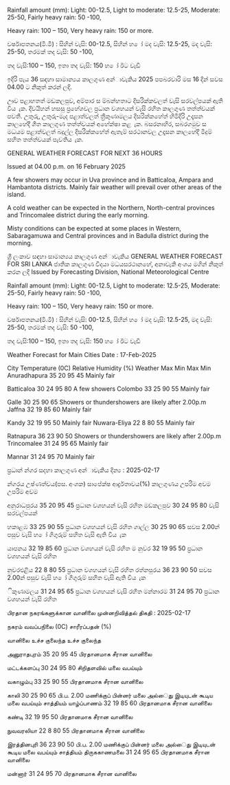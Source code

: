 Rainfall amount (mm): Light: 00-12.5, Light to moderate: 12.5-25, Moderate: 25-50, Fairly heavy rain: 50 -100,

Heavy rain: 100 – 150, Very heavy rain: 150 or more.

වර්ෂාපතනය(මි.මී) : සිහින් වැසි: 00-12.5, සිහින් හ ෝ මද වැසි: 12.5-25, මද වැසි: 25-50, තරමක් තද වැසි: 50 -100,

තද වැසි:100 – 150, ඉතා තද වැසි: 150 හ ෝ ඊට වැඩි

ඉදිරි පැය 36 සඳහා සාමාන්‍යය කාලගුණ අන්‍ාවැකිය 2025 පපබරවාරි මස 16 දින්‍ සවස 04.00 ට නිකුත් කරන්‍ ලදි.

ඌව පළාහතත් මඩකලපුව, අම්පාර ස ම්බන්හතාට දිසරික්කවලත් වැසි සරවල්පයක් ඇති විය ැක. දිවයිහන් හසසු ප්‍රහේශවල ප්‍රධාන වශහයන් වැසි රහිත කාලගුණ තත්ත්වයක් පවතී. උතුරු, උතුරු-මැද පළාත්වලත් ත්‍රීකුණාමලය දිසරික්කහේත් හිමිදිරි උදෑසන කාලහේදී ශීත කාලගුණ තත්ත්වයක් අහේක්ෂා කළ ැක. බසරනාහිර, සබරගමුව ස මධයම පළාත්වලත් බදුල්ල දිසරික්කහේත් ඇතැම් සරථානවල උදෑසන කාලහේදී මීදුම් සහිත තත්ත්වයක් පැවතිය ැක.

GENERAL WEATHER FORECAST FOR NEXT 36 HOURS

Issued at 04.00 p.m. on 16 February 2025

A few showers may occur in Uva province and in Batticaloa, Ampara and Hambantota districts. Mainly fair weather will prevail over other areas of the island.

A cold weather can be expected in the Northern, North-central provinces and Trincomalee district during the early morning.

Misty conditions can be expected at some places in Western, Sabaragamuwa and Central provinces and in Badulla district during the morning.

ශ්‍රී ලංකාව සඳහා සාමාන්‍යය කාලගුණ අන්‍ාවැකිය GENERAL WEATHER FORECAST FOR SRI LANKA ජාතික කාලගුණ විදයා මධයසරථානහේ, අනාවැකි අංශය මගින් නිකුත් කරන ලදි Issued by Forecasting Division, National Meteorological Centre

Rainfall amount (mm): Light: 00-12.5, Light to moderate: 12.5-25, Moderate: 25-50, Fairly heavy rain: 50 -100,

Heavy rain: 100 – 150, Very heavy rain: 150 or more.

වර්ෂාපතනය(මි.මී) : සිහින් වැසි: 00-12.5, සිහින් හ ෝ මද වැසි: 12.5-25, මද වැසි: 25-50, තරමක් තද වැසි: 50 -100,

තද වැසි:100 – 150, ඉතා තද වැසි: 150 හ ෝ ඊට වැඩි

Weather Forecast for Main Cities Date : 17-Feb-2025

City Temperature (0C) Relative Humidity (%) Weather Max Min Max Min Anuradhapura 35 20 95 45 Mainly fair

Batticaloa 30 24 95 80 A few showers Colombo 33 25 90 55 Mainly fair

Galle 30 25 90 65 Showers or thundershowers are likely after 2.00p.m Jaffna 32 19 85 60 Mainly fair

Kandy 32 19 95 50 Mainly fair Nuwara-Eliya 22 8 80 55 Mainly fair

Ratnapura 36 23 90 50 Showers or thundershowers are likely after 2.00p.m Trincomalee 31 24 95 65 Mainly fair

Mannar 31 24 95 70 Mainly fair

ප්‍රධාන්‍ න්‍ගර සදහා කාලගුණ අන්‍ාවැකිය දින්‍ය : 2025-02-17

න්‍ගරය උෂ්ණත්වය(පස. අංශක) සාපේක්ෂ ආර්ද්‍රතාවය(%) කාලගුණය උපරිම අවම උපරිම අවම

අනුරාධපුරය 35 20 95 45 ප්‍රධාන වශහයන් වැසි රහිත මඩකලපුව 30 24 95 80 වැසි සරවල්පයක්

හකාළඹ 33 25 90 55 ප්‍රධාන වශහයන් වැසි රහිත ගාල්ල 30 25 90 65 සවස 2.00න් පසුව වැසි හ ෝ ගිගුරුම් සහිත වැසි ඇති විය ැක

යාපනය 32 19 85 60 ප්‍රධාන වශහයන් වැසි රහිත ම නුවර 32 19 95 50 ප්‍රධාන වශහයන් වැසි රහිත

නුවරඑළිය 22 8 80 55 ප්‍රධාන වශහයන් වැසි රහිත රත්නපුරය 36 23 90 50 සවස 2.00න් පසුව වැසි හ ෝ ගිගුරුම් සහිත වැසි ඇති විය ැක

ිකුණාමලය 31 24 95 65 ප්‍රධාන වශහයන් වැසි රහිත මන්නාරම 31 24 95 70 ප්‍රධාන වශහයන් වැසි රහිත

பிரதான நகரங்களுக்கான வானிலை முன்னறிவித்தல் திகதி : 2025-02-17

நகரம் வவப்பநிலை (0C) சாரீரப்பதன் (%)

வானிலை உச்ச குலைந்த உச்ச குலைந்த

அனுராதபுரம் 35 20 95 45 பிரதானமாக சீரான வானிலை

மட்டக்களப்பு 30 24 95 80 சிறிதளவில் மலை வபய்யும்

வகாழும்பு 33 25 90 55 பிரதானமாக சீரான வானிலை

காலி 30 25 90 65 பி.ப. 2.00 மணிக்குப் பின்னர் மலை அல்ைது இடியுடன் கூடிய மலை வபய்யும் சாத்தியம் யாழ்ப்பாணம் 32 19 85 60 பிரதானமாக சீரான வானிலை

கண்டி 32 19 95 50 பிரதானமாக சீரான வானிலை

நுவவரலியா 22 8 80 55 பிரதானமாக சீரான வானிலை

இரத்தினபுரி 36 23 90 50 பி.ப. 2.00 மணிக்குப் பின்னர் மலை அல்ைது இடியுடன் கூடிய மலை வபய்யும் சாத்தியம் திருககாணமலை 31 24 95 65 பிரதானமாக சீரான வானிலை

மன்னார் 31 24 95 70 பிரதானமாக சீரான வானிலை